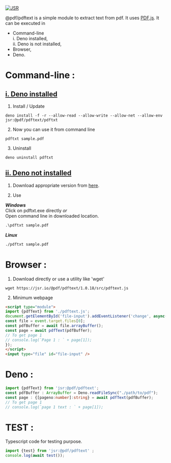 <a href="https://jsr.io/@pdf/pdftext">
  <img src="https://jsr.io/badges/@pdf/pdftext" alt="JSR" />
</a>


@pdf/pdftext is a simple module to extract text from pdf. It uses [PDF.js](https://mozilla.github.io/pdf.js/). It can be executed in

  - Command-line  
      i. Deno installed,  
      ii. Deno is not installed,  
  - Browser,  
  - Deno.  

# Command-line :
## <u>i. Deno installed</u>
1. Install / Update
```shell
deno install -f -r --allow-read --allow-write --allow-net --allow-env jsr:@pdf/pdftext/pdftxt
```
2. Now you can use it from command line
```shell
pdftxt sample.pdf
```
3. Uninstall
```shell
deno uninstall pdftxt
```

## <u>ii. Deno not installed</u>
1. Download appropriate version from [here](https://github.com/tinyCodes1/pdftext/tree/main/Dist).

2. Use

***Windows***  
Click on pdftxt.exe directly *or*  
Open command line in downloaded location.
```cmd
.\pdftxt sample.pdf
```

***Linux***
```sh
./pdftxt sample.pdf
```


# Browser :
1. Download directly or use a utility like 'wget'
```shell
wget https://jsr.io/@pdf/pdftext/1.0.18/src/pdftext.js
```
2. Minimum webpage
```html
<script type="module">
import {pdfText} from './pdftext.js';
document.getElementById('file-input').addEventListener('change', async(event)=>{
const file = event.target.files[0];
const pdfBuffer = await file.arrayBuffer();
const page = await pdfText(pdfBuffer);
// To get page 1
// console.log(`Page 1 : ` + page[1]);
});
</script>
<input type="file" id="file-input" />
```

# Deno :
```typescript
import {pdfText} from 'jsr:@pdf/pdftext';
const pdfBuffer : ArrayBuffer = Deno.readFileSync("./path/to/pdf");
const page : {[pageno:number]:string} = await pdfText(pdfBuffer);
// To get page 1
// console.log(`page 1 text : ` + page[1]);
```


# TEST :
Typescript code for testing purpose.
```typescript
import {test} from 'jsr:@pdf/pdftext' ;
console.log(await test());
```
